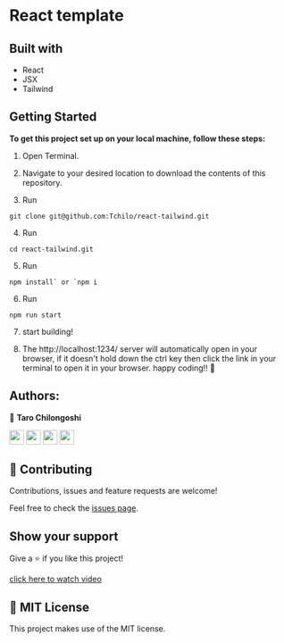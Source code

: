# React template

## Built with
- React
- JSX
- Tailwind

## Getting Started

**To get this project set up on your local machine, follow these steps:**

1. Open Terminal.

2. Navigate to your desired location to download the contents of this repository.

3. Run  
```
git clone git@github.com:Tchilo/react-tailwind.git
```
4. Run
  ```
  cd react-tailwind.git
  ```
5. Run 
```
npm install` or `npm i
```
6. Run 
```
npm run start
``` 
7. start building!

8. The http://localhost:1234/ server will automatically open in your browser, if it doesn't hold down the ctrl key then click the link in your terminal to open it in your browser. happy coding!! 🌈

## Authors:
  
 👤 **Taro Chilongoshi**

[<code><img height="26" src="https://cdn.iconscout.com/icon/free/png-256/github-153-675523.png"></code>](https://github.com/tchilo)
[<code><img height="26" src="https://upload.wikimedia.org/wikipedia/sco/thumb/9/9f/Twitter_bird_logo_2012.svg/1200px-Twitter_bird_logo_2012.svg.png"></code>](https://twitter.com/tchiloross)
[<code><img height="26" src="https://upload.wikimedia.org/wikipedia/commons/thumb/c/c9/Linkedin.svg/1200px-Linkedin.svg.png"></code>](https://www.linkedin.com/in/taro-chilongoshi/)
 <a href="mailto:tchiloross@gmail.com?subject=Hey Taro?"><img height="26" src="https://cdn.worldvectorlogo.com/logos/official-gmail-icon-2020-.svg"></a>

## 🤝 Contributing

Contributions, issues and feature requests are welcome!


Feel free to check the [issues page](https://github.com/tchilo/react-tailwind/issues).
## Show your support

Give a ⭐️ if you like this project!

  
  [click here to watch video](https://www.youtube.com/watch?v=wYWf2m_yzBQ&t=21s)

## 📝 MIT License

This project makes use of the MIT license.